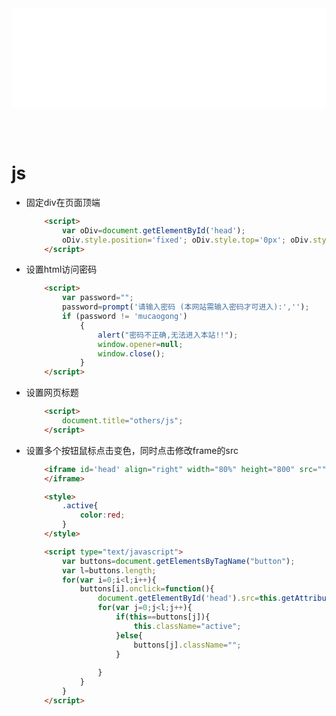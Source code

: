 <iframe id='head' align="center" width="100%" height="160" src="others_show.html"  frameborder="no" border="0" marginwidth="0" marginheight="px" scrolling="no" ></iframe>

<style>
    .iframe{margin:0 auto;}
</style>
<script src="https://code.jquery.com/jquery-3.1.1.min.js"></script>
<script>
    var oDiv = document.getElementById('head');
    oDiv.style.position = 'fixed'; oDiv.style.top = '0px'; oDiv.style.left = '0px'; oDiv.style.backgroundColor = 'rgba(255,255,255,0)';
    document.querySelector("body > div > h1 > a").innerHTML=''
    document.title="others/js";
</script>
<br><br>
<!-- ___________________________________________ -->
<!-- ___________________________________________ -->

# js

* 固定div在页面顶端
    ``` html
        <script>
            var oDiv=document.getElementById('head');
            oDiv.style.position='fixed'; oDiv.style.top='0px'; oDiv.style.left='0px';
        </script>
    ```

* 设置html访问密码
    ``` html
        <script>
            var password="";
            password=prompt('请输入密码 (本网站需输入密码才可进入):','');
            if (password != 'mucaogong')
                {
                    alert("密码不正确,无法进入本站!!");
                    window.opener=null;
                    window.close();
                } 
        </script>
    ```

* 设置网页标题
    ``` html
        <script>
            document.title="others/js";
        </script>
    ```

* 设置多个按钮鼠标点击变色，同时点击修改frame的src
    ``` html
        <iframe id='head' align="right" width="80%" height="800" src=""  frameborder="no" border="0" marginwidth="0" marginheight="0" scrolling="no" name="Frame1">
        </iframe>

        <style>
            .active{
                color:red;
            }
        </style>

        <script type="text/javascript">
            var buttons=document.getElementsByTagName("button");
            var l=buttons.length;
            for(var i=0;i<l;i++){
                buttons[i].onclick=function(){
                    document.getElementById('head').src=this.getAttribute("now_src");
                    for(var j=0;j<l;j++){
                        if(this==buttons[j]){
                            this.className="active";
                        }else{
                            buttons[j].className="";
                        }
        
                    }
                }
            }
        </script>
    ```